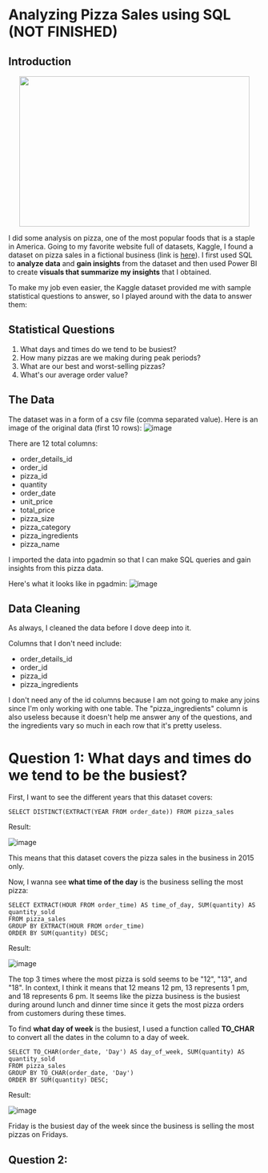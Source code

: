 # Analyzing Pizza Sales using SQL (NOT FINISHED)
## Introduction
<p align="center">
  <img width="460" height="300" src="https://user-images.githubusercontent.com/112503726/198816106-57aefb24-f6f7-4c79-8ec3-1996265c77eb.png">
</p>


I did some analysis on pizza, one of the most popular foods that is a staple in America. Going to my favorite website full of datasets, Kaggle, I found a dataset on pizza sales in a fictional business (link is [here](https://www.kaggle.com/datasets/shilongzhuang/pizza-sales)). I first used SQL to **analyze data** and **gain insights** from the dataset and then used Power BI to create **visuals that summarize my insights** that I obtained. 

To make my job even easier, the Kaggle dataset provided me with sample statistical questions to answer, so I played around with the data to answer them:
## Statistical Questions
1. What days and times do we tend to be busiest?
2. How many pizzas are we making during peak periods?
3. What are our best and worst-selling pizzas?
4. What's our average order value?

## The Data
The dataset was in a form of a csv file (comma separated value). Here is an image of the original data (first 10 rows):
![image](https://user-images.githubusercontent.com/112503726/198855490-044d6f5b-8e6d-4c71-83a0-3ac36af3070f.png)

There are 12 total columns:
- order_details_id
- order_id
- pizza_id
- quantity
- order_date
- unit_price
- total_price
- pizza_size
- pizza_category
- pizza_ingredients
- pizza_name

I imported the data into pgadmin so that I can make SQL queries and gain insights from this pizza data.

Here's what it looks like in pgadmin:
![image](https://user-images.githubusercontent.com/112503726/198855763-d4444694-3cff-4e42-8745-580671d4e2c1.png)


## Data Cleaning
As always, I cleaned the data before I dove deep into it. 

Columns that I don't need include:
- order_details_id
- order_id
- pizza_id
- pizza_ingredients

I don't need any of the id columns because I am not going to make any joins since I'm only working with one table. The "pizza_ingredients" column is also useless because it doesn't help me answer any of the questions, and the ingredients vary so much in each row that it's pretty useless.

# Question 1: What days and times do we tend to be the busiest?
First, I want to see the different years that this dataset covers:
```tsql
SELECT DISTINCT(EXTRACT(YEAR FROM order_date)) FROM pizza_sales 
```
Result:

![image](https://user-images.githubusercontent.com/112503726/198856341-115d67f5-6f30-47f7-bb02-6f11593f98cc.png)

This means that this dataset covers the pizza sales in the business in 2015 only. 

Now, I wanna see **what time of the day** is the business selling the most pizza:
```tsql
SELECT EXTRACT(HOUR FROM order_time) AS time_of_day, SUM(quantity) AS quantity_sold
FROM pizza_sales
GROUP BY EXTRACT(HOUR FROM order_time)
ORDER BY SUM(quantity) DESC;
```
Result:

![image](https://user-images.githubusercontent.com/112503726/198856546-391f5c06-a2be-43e0-87f9-bca10c43d67b.png)

The top 3 times where the most pizza is sold seems to be "12", "13", and "18". In context, I think it means that 12 means 12 pm, 13 represents 1 pm, and 18 represents 6 pm. It seems like the pizza business is the busiest during around lunch and dinner time since it gets the most pizza orders from customers during these times.

To find **what day of week** is the busiest, I used a function called **TO_CHAR** to convert all the dates in the column to a day of week.
```tsql
SELECT TO_CHAR(order_date, 'Day') AS day_of_week, SUM(quantity) AS quantity_sold
FROM pizza_sales
GROUP BY TO_CHAR(order_date, 'Day')
ORDER BY SUM(quantity) DESC;
```
Result:

![image](https://user-images.githubusercontent.com/112503726/198856810-0ec293ef-8bfd-47c8-846f-ebcf47348c50.png)

Friday is the busiest day of the week since the business is selling the most pizzas on Fridays. 

## Question 2: 
